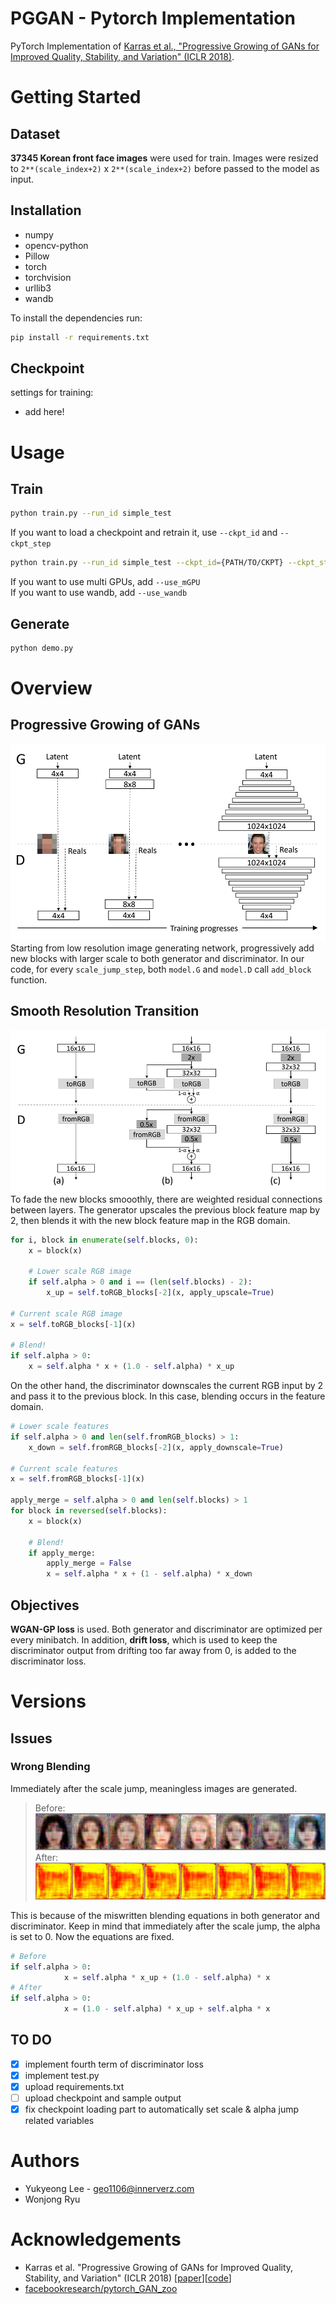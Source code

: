# PGGAN - Pytorch Implementation
PyTorch Implementation of [Karras et al., "Progressive Growing of GANs for Improved Quality, Stability, and Variation" (ICLR 2018)](https://arxiv.org/abs/1710.10196).


# Getting Started
## Dataset
**37345 Korean front face images** were used for train. Images were resized to `2**(scale_index+2)` x `2**(scale_index+2)` before passed to the model as input.

## Installation
* numpy
* opencv-python
* Pillow
* torch
* torchvision
* urllib3
* wandb

 To install the dependencies run:
```bash
pip install -r requirements.txt
```
## Checkpoint 
settings for training:
* add here! 

# Usage
## Train

```bash
python train.py --run_id simple_test
```
If you want to load a checkpoint and retrain it, use `--ckpt_id` and `--ckpt_step`
```bash
python train.py --run_id simple_test --ckpt_id={PATH/TO/CKPT} --ckpt_step {STEP}
```
If you want to use multi GPUs, add `--use_mGPU`  
If you want to use wandb, add `--use_wandb`

## Generate
```bash
python demo.py
```

# Overview
## Progressive Growing of GANs
![model_architecture](./figures/model_architecture.png)
Starting from low resolution image generating network, progressively add new blocks with larger scale to both generator and discriminator. In our code, for every `scale_jump_step`, both `model.G` and `model.D` call `add_block` function. 

## Smooth Resolution Transition
![blending](./figures/blending.png)
To fade the new blocks smooothly, there are weighted residual connections between layers. The generator upscales the previous block feature map by 2, then blends it with the new block feature map in the RGB domain.
```python
for i, block in enumerate(self.blocks, 0):
    x = block(x)
  
    # Lower scale RGB image
    if self.alpha > 0 and i == (len(self.blocks) - 2):
        x_up = self.toRGB_blocks[-2](x, apply_upscale=True)

# Current scale RGB image
x = self.toRGB_blocks[-1](x)

# Blend!
if self.alpha > 0:
    x = self.alpha * x + (1.0 - self.alpha) * x_up
```
 
 On the other hand, the discriminator downscales the current RGB input by 2 and pass it to the previous block. In this case, blending occurs in the feature domain.  
```python
# Lower scale features
if self.alpha > 0 and len(self.fromRGB_blocks) > 1:
    x_down = self.fromRGB_blocks[-2](x, apply_downscale=True)

# Current scale features
x = self.fromRGB_blocks[-1](x)

apply_merge = self.alpha > 0 and len(self.blocks) > 1
for block in reversed(self.blocks):
    x = block(x)

    # Blend!
    if apply_merge:
        apply_merge = False
        x = self.alpha * x + (1 - self.alpha) * x_down
```

## Objectives
**WGAN-GP loss** is used. Both generator and discriminator are optimized per every minibatch. In addition, **drift loss**, which is used to keep the discriminator output from drifting too far away from 0, is added to the discriminator loss.

# Versions
## Issues
### Wrong Blending 
Immediately after the scale jump, meaningless images are generated.   
> Before:   
![before](./figures/issue_blending_before.jpg)  
After:   
![after](./figures/issue_blending_after.jpg)

This is because of the miswritten blending equations in both generator and discriminator. Keep in mind that immediately after the scale jump, the alpha is set to 0. Now the equations are fixed. 
```python
# Before
if self.alpha > 0:
            x = self.alpha * x_up + (1.0 - self.alpha) * x
# After
if self.alpha > 0:
            x = (1.0 - self.alpha) * x_up + self.alpha * x
```

## TO DO
- [x] implement fourth term of discriminator loss 
- [x] implement test.py
- [x] upload requirements.txt
- [ ] upload checkpoint and sample output
- [x] fix checkpoint loading part to automatically set scale & alpha jump related variables

# Authors
* Yukyeong Lee - geo1106@innerverz.com
* Wonjong Ryu

# Acknowledgements
* Karras et al. "Progressive Growing of GANs for Improved Quality, Stability, and Variation" (ICLR 2018) [[paper](https://arxiv.org/abs/1710.10196)][[code](https://github.com/tkarras/progressive_growing_of_gans)]
* [facebookresearch/pytorch_GAN_zoo](https://github.com/facebookresearch/pytorch_GAN_zoo) 
